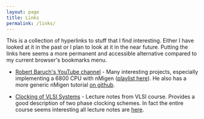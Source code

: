```yaml
---
layout: page
title: Links
permalink: /links/
---
```


This is a collection of hyperlinks to stuff that I find interesting. Either I
have looked at it in the past or I plan to look at it in the near future.
Putting the links here seems a more permanent and accessible alternative
compared to my current browser's bookmarks menu.

* [Robert Baruch's YouTube channel](https://www.youtube.com/channel/UCBcljXmuXPok9kT_VGA3adg) - Many interesting projects, especially implementing a 6800 CPU with nMigen ([playlist here](https://www.youtube.com/playlist?list=PLEeZWGE3PwbbjxV7_XnPSR7ouLR2zjktw)). He also has a more generic nMigen tutorial [on github](https://github.com/RobertBaruch/nmigen-tutorial).

* [Clocking of VLSI Systems](http://eia.udg.es/~forest/VLSI/lect.07.pdf) - Lecture notes from VLSI course. Provides a good description of two phase clocking schemes. In fact the entire course seems interesting all lecture notes are [here](http://eia.udg.es/~forest/transpes_vlsi.html).
